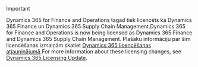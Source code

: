 > [!IMPORTANT]
> <span data-ttu-id="18e09-101">Dynamics 365 for Finance and Operations tagad tiek licencēts kā Dynamics 365 Finance un Dynamics 365 Supply Chain Management.</span><span class="sxs-lookup"><span data-stu-id="18e09-101">Dynamics 365 for Finance and Operations is now being licensed as Dynamics 365 Finance and Dynamics 365 Supply Chain Management.</span></span> <span data-ttu-id="18e09-102">Plašāku informāciju par šīm licencēšanas izmaiņām skatiet [Dynamics 365 licencēšanas atjauninājumā](https://docs.microsoft.com/dynamics365/licensing/update).</span><span class="sxs-lookup"><span data-stu-id="18e09-102">For more information about these licensing changes, see [Dynamics 365 Licensing Update](https://docs.microsoft.com/dynamics365/licensing/update).</span></span> 

